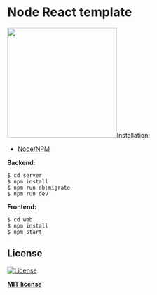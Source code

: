 # Node React template
<div>
  <img src="https://gph.is/st/MxA050Y" width="250px />                                     
  <img src="https://gph.is/st/m7kpZ1m" width="250px />
</div>                                            
<br />
Application template with ReactJS && Node.js by: [Marcos Paulo](https://github.com/marcos012)

## Installation: <br>

- [Node/NPM](https://nodejs.org/en/) <br>


**Backend:**

```shell
$ cd server
$ npm install
$ npm run db:migrate
$ npm run dev
```

**Frontend:**

```shell
$ cd web
$ npm install
$ npm start
```

## License

[![License](http://img.shields.io/:license-mit-blue.svg?style=flat-square)](http://badges.mit-license.org)

**[MIT license](http://opensource.org/licenses/mit-license.php)**
